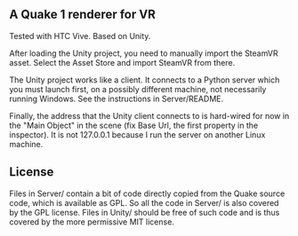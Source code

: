 A Quake 1 renderer for VR
-------------------------

Tested with HTC Vive.  Based on Unity.


After loading the Unity project, you need to manually import the SteamVR
asset.  Select the Asset Store and import SteamVR from there.


The Unity project works like a client.  It connects to a Python server
which you must launch first, on a possibly different machine, not
necessarily running Windows.  See the instructions in Server/README.


Finally, the address that the Unity client connects to is hard-wired for
now in the "Main Object" in the scene (fix Base Url, the first property
in the inspector).  It is not 127.0.0.1 because I run the server on another
Linux machine.


License
-------

Files in Server/ contain a bit of code directly copied from the Quake source
code, which is available as GPL.  So all the code in Server/ is also covered
by the GPL license.  Files in Unity/ should be free of such code and is thus
covered by the more permissive MIT license.
